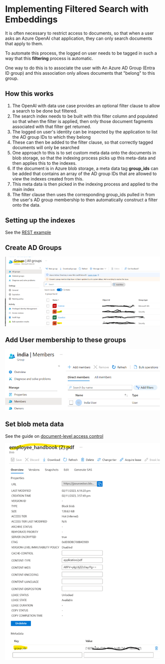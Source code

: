 # Implementing Filtered Search with Embeddings
It is often necessary to restrict access to documents, so that when a user asks an Azure OpenAI chat application, they can only search documents that apply to them.

To automate this process, the logged on user needs to be tagged in such a way that this **filtering** process is automatic.

One way to do this is to associate the user with An Azure AD Group (Entra ID group) and this association only allows documents that "belong" to this group.

## How this works
1. The OpenAI with data use case provides an optional filter clause to allow a search to be done but filtered.
2. The search index needs to be built with this filter column and populated so that when the filter is applied, then only those document fagments associated with that filter get returned.
3. The logged on user's identity can be inspected by the application to list the AD group IDs to which they belong
4. These can then be added to the filter clause, so that correctly tagged documents will only be searched
5. One approach to this is to set custom meta data onto the documents in blob storage, so that the indexing process picks up this meta-data and then applies this to the indexes.
6. If the document is in Azure blob storage, a meta data tag **group_ids** can be added that contains an array of the AD group IDs that are allowed to view the indexes created from this.
7. This meta data is then picked in the indexing process and applied to the main index
8. The filter clause then uses the corresponding group_ids pulled in from the user's AD group membership to then automatically construct a filter onto the data.

## Setting up the indexes
See the [REST example](./filtered-index.http)

## Create AD Groups

![alt text](./set-ad-groups.png "set AD groups")

## Add User membership to these groups
![alt text](./set-ad-group-membership.png "set AD groups")

## Set blob meta data
See the guide on [document-level access control](https://learn.microsoft.com/en-us/azure/ai-services/openai/concepts/use-your-data#document-level-access-control) 

![alt text](./set-blob-meta-data.png "Set blob meta data")
